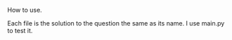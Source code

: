 How to use.

Each file is the solution to the question the same as its name. I use main.py to test it.

